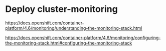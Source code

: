 
# Deploy cluster-monitoring


https://docs.openshift.com/container-platform/4.6/monitoring/understanding-the-monitoring-stack.html

https://docs.openshift.com/container-platform/4.6/monitoring/configuring-the-monitoring-stack.html#configuring-the-monitoring-stack
